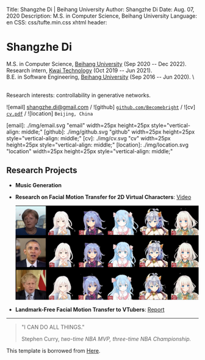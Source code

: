 Title:   Shangzhe Di | Beihang University
Author:  Shangzhe Di
Date:    Aug. 07, 2020
Description: M.S. in Computer Science, Beihang University
Language: en
CSS: css/tufte.min.css
xhtml header: <script async src="https://www.googletagmanager.com/gtag/js?id=UA-38178018-3"></script><script>window.dataLayer = window.dataLayer || []; function gtag(){dataLayer.push(arguments);} gtag('js', new Date()); gtag('config', 'UA-38178018-3');</script>

Shangzhe Di
===========

M.S. in Computer Science, [Beihang University][BUAA] (Sep 2020 -- Dec 2022). \
Research intern, [Kwai Technology][KWAI] (Oct 2019 -- Jun 2021). \
B.E. in Software Engineering, [Beihang University][BUAA] (Sep 2016 -- Jun 2020). \

\
Research interests: controllability in generative networks.

![email] <shangzhe.di@gmail.com> / ![github] [`github.com/Becomebright`](https://github.com/Becomebright) / ![cv] [`cv.pdf`](./cv_ShangzheDi.pdf) / ![location] `Beijing, China`

[BUAA]: https://ev.buaa.edu.cn/
[KWAI]: https://www.kwai.com/
[email]: ./img/email.svg "email" width=25px height=25px style="vertical-align: middle;"
[github]: ./img/github.svg "github" width=25px height=25px style="vertical-align: middle;"
[cv]: ./img/cv.svg "cv" width=25px height=25px style="vertical-align: middle;"
[location]: ./img/location.svg "location" width=25px height=25px style="vertical-align: middle;"

Research Projects
----------
* **Music Generation**

* **Research on Facial Motion Transfer for 2D Virtual Characters**: <a href="https://www.bilibili.com/video/BV1q54y1m7jG/" target="blank"> Video</a>

    ![](img/vtuber2.png)
    
* **Landmark-Free Facial Motion Transfer to VTubers**: <a href="pubs/vtuber_summary.pdf" target="blank"> Report</a>

---

<div class="epigraph">
<blockquote>
<p>"I CAN DO ALL THINGS."</p>
<footer>Stephen Curry, <cite>two-time NBA MVP, three-time NBA Championship.</cite></footer>
</blockquote>
</div>



This template is borrowed from [Here](https://soonhokong.github.io/).